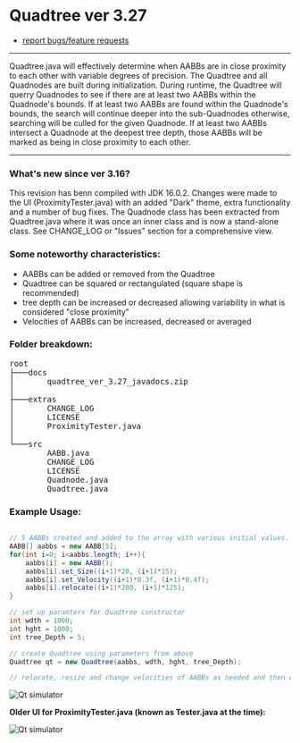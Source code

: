 # Quadtree ver 3.27

- <a href="mailto:ajf.digitals@gmail.com">report bugs/feature requests</a>

---

Quadtree.java will effectively determine when AABBs are in close proximity to each other with variable degrees of precision. The Quadtree and all Quadnodes are built during initialization. During runtime, the Quadtree will querry Quadnodes to see if there are at least two AABBs within the Quadnode's bounds. If at least two AABBs are found within the Quadnode's bounds, the search will continue deeper into the sub-Quadnodes otherwise, searching will be culled for the given Quadnode. If at least two AABBs intersect a Quadnode at the deepest tree depth, those AABBs will be marked as being in close proximity to each other.

---

### What's new since ver 3.16?
This revision has benn compiled with JDK 16.0.2. Changes were made to the UI (ProximityTester.java) with an added "Dark" theme, extra functionality and a number of bug fixes. The Quadnode class has been extracted from Quadtree.java where it was once an inner class and is now a stand-alone class. See CHANGE_LOG or "Issues" section for a comprehensive view.
    
### Some noteworthy characteristics:
- AABBs can be added or removed from the Quadtree
- Quadtree can be squared or rectangulated (square shape is recommended)
- tree depth can be increased or decreased allowing variability in what is considered "close proximity"
- Velocities of AABBs can be increased, decreased or averaged

### Folder breakdown:

<pre>
root
├───docs
│       quadtree_ver_3.27_javadocs.zip
│
├───extras
│       CHANGE_LOG
│       LICENSE
│       ProximityTester.java
│
└───src
        AABB.java
        CHANGE_LOG
        LICENSE
        Quadnode.java
        Quadtree.java</pre>

### Example Usage:
```java

// 5 AABBs created and added to the array with various initial values.
AABB[] aabbs = new AABB[5];
for(int i=0; i<aabbs.length; i++){
    aabbs[i] = new AABB();
    aabbs[i].set_Size((i+1)*20, (i+1)*15);
    aabbs[i].set_Velocity((i+1)*0.3f, (i+1)*0.4f);
    aabbs[i].relocate((i+1)*200, (i+1)*125);
}

// set up paramters for Quadtree constructor
int wdth = 1000;
int hght = 1000;
int tree_Depth = 5;

// create Quadtree using parameters from above
Quadtree qt = new Quadtree(aabbs, wdth, hght, tree_Depth);

// relocate, resize and change velocities of AABBs as needed and then call qt.update();
```
![Qt simulator](https://github.com/digitalAJF/Images/blob/master/Quadtree/qt.png)

<b>Older UI for ProximityTester.java (known as Tester.java at the time):</b>

![Qt simulator](https://github.com/digitalAJF/Images/blob/master/Quadtree/ui_old.png)
